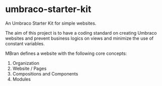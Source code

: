 # umbraco-starter-kit
An Umbraco Starter Kit for simple websites.

The aim of this project is to have a coding standard on creating Umbraco websites and prevent business logics on views and minimize the use of constant variables.

MBran defines a website with the following core concepts:

1. Organization
2. Website / Pages
3. Compositions and Components
4. Modules
